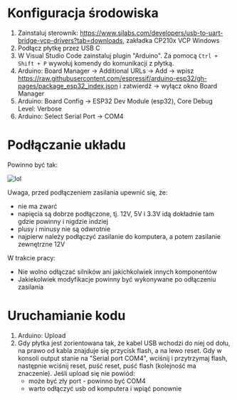 # Konfiguracja środowiska
1. Zainstaluj sterownik: https://www.silabs.com/developers/usb-to-uart-bridge-vcp-drivers?tab=downloads, zakładka CP210x VCP Windows
2. Podłącz płytkę przez USB C
3. W Visual Studio Code zainstaluj plugin "Arduino". Za pomocą `Ctrl + Shift + P` wywołuj komendy do komunikacji z płytką.
4. Arduino: Board Manager -> Additional URLs -> Add -> wpisz https://raw.githubusercontent.com/espressif/arduino-esp32/gh-pages/package_esp32_index.json i zatwierdź -> wyłącz okno Board Manager
5. Arduino: Board Config -> ESP32 Dev Module (esp32), Core Debug Level: Verbose
6. Arduino: Select Serial Port -> COM4

# Podłączanie układu
Powinno być tak:

![lol](./../esp%20%2B%20one%20stepper%20%2B%20hal.jpg)

Uwaga, przed podłączeniem zasilania upewnić się, że:
+ nie ma zwarć
+ napięcia są dobrze podłączone, tj. 12V, 5V i 3.3V idą dokładnie tam gdzie powinny i nigdzie indziej
+ plusy i minusy nie są odwrotnie
+ najpierw należy podłączyć zasilanie do komputera, a potem zasilanie zewnętrzne 12V

W trakcie pracy:
+ Nie wolno odłączać silników ani jakichkolwiek innych komponentów
+ Jakiekolwiek modyfikacje powinny być wykonywane po odłączeniu zasilania

# Uruchamianie kodu
1. Arduino: Upload
2. Gdy płytka jest zorientowana tak, że kabel USB wchodzi do niej od dołu, na prawo od kabla znajduje się przycisk flash, a na lewo reset. Gdy w konsoli output stanie na "Serial port COM4", wciśnij i przytrzymaj flash, następnie wciśnij reset, puść reset, puść flash (kolejność ma znaczenie). Jeśli upload się nie powiód:
    + może być zły port - powinno być COM4
    + warto odłączyć usb od komputera i wpiąć ponownie
